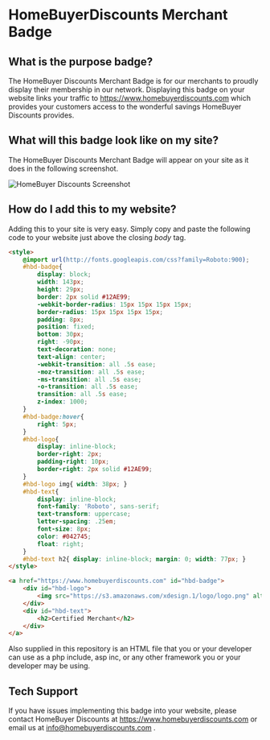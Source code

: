 # HomeBuyerDiscounts Merchant Badge

## What is the purpose badge?

The HomeBuyer Discounts Merchant Badge is for our merchants to proudly display their membership in our network. Displaying this badge on your website links your traffic to https://www.homebuyerdiscounts.com which provides your customers access to the wonderful savings HomeBuyer Discounts provides.

## What will this badge look like on my site?

The HomeBuyer Discounts Merchant Badge will appear on your site as it does in the following screenshot.

![HomeBuyer Discounts Screenshot](github.com/gibbyxdesign/HomeBuyerDiscounts/example-screenshot.jpg)

## How do I add this to my website?

Adding this to your site is very easy. Simply copy and paste the following code to your website just above the closing *body* tag.

```html
<style>
	@import url(http://fonts.googleapis.com/css?family=Roboto:900);
	#hbd-badge{ 
		display: block;
		width: 143px; 
		height: 29px; 
		border: 2px solid #12AE99; 
		-webkit-border-radius: 15px 15px 15px 15px;
		border-radius: 15px 15px 15px 15px;
		padding: 8px;
		position: fixed;
		bottom: 30px;
		right: -90px;
		text-decoration: none;
		text-align: center;
		-webkit-transition: all .5s ease;
		-moz-transition: all .5s ease;
		-ms-transition: all .5s ease;
		-o-transition: all .5s ease;
		transition: all .5s ease;
		z-index: 1000;
	}
	#hbd-badge:hover{
		right: 5px;
	}
	#hbd-logo{
		display: inline-block; 
		border-right: 2px;
		padding-right: 10px;
		border-right: 2px solid #12AE99;
	}
	#hbd-logo img{ width: 38px; }
	#hbd-text{
		display: inline-block; 
		font-family: 'Roboto', sans-serif;
		text-transform: uppercase;
		letter-spacing: .25em;
		font-size: 8px;
		color: #042745;
		float: right;
	}
	#hbd-text h2{ display: inline-block; margin: 0; width: 77px; }
</style>

<a href="https://www.homebuyerdiscounts.com" id="hbd-badge">
	<div id="hbd-logo">
		<img src="https://s3.amazonaws.com/xdesign.1/logo/logo.png" alt="HomeBuyer Discounts">
	</div>
	<div id="hbd-text">
		<h2>Certified Merchant</h2>
	</div>
</a>
```

Also supplied in this repository is an HTML file that you or your developer can use as a php include, asp inc, or any other framework you or your developer may be using.

## Tech Support

If you have issues implementing this badge into your website, please contact HomeBuyer Discounts at https://www.homebuyerdiscounts.com or email us at [info@homebuyerdiscounts.com](mailto:info@homebuyerdiscounts.com) .